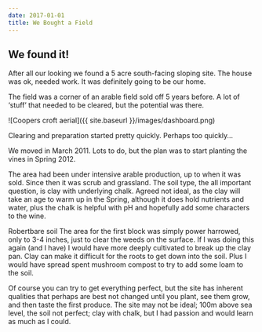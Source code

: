 ```yaml
---
date: 2017-01-01
title: We Bought a Field
---
```


## We found it!

After all our looking we found a 5 acre south-facing sloping site. The house was ok, needed work. It was definitely going to be our home.

The field was a corner of an arable field sold off 5 years before. A lot of ‘stuff’ that needed to be cleared, but the potential was there.

![Coopers croft aerial]({{ site.baseurl }}/images/dashboard.png)

Clearing and preparation started pretty quickly. Perhaps too quickly…

We moved in March 2011. Lots to do, but the plan was to start planting the vines in Spring 2012.

The area had been under intensive arable production, up to when it was sold.  Since then it was scrub and grassland.  The soil type, the all important question, is clay with underlying chalk.  Agreed not ideal, as the clay will take an age to warm up in the Spring, although it does hold nutrients and water, plus the chalk is helpful with pH and hopefully add some characters to the wine.

Robertbare soil
The area for the first block was simply power harrowed, only to 3-4 inches, just to clear the weeds on the surface.  If I was doing this again (and I have) I would have more deeply cultivated to break up the clay pan.  Clay can make it difficult for the roots to get down into the soil.  Plus I would have spread spent mushroom compost to try to add some loam to the soil.

Of course you can try to get everything perfect, but the site has inherent qualities that perhaps are best not changed until you plant, see them grow, and then taste the first produce.  The site may not be ideal; 100m above sea level, the soil not perfect; clay with chalk, but I had passion and would learn as much as I could.

